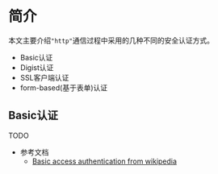 # 简介

本文主要介绍`"http"`通信过程中采用的几种不同的安全认证方式。

* Basic认证
* Digist认证
* SSL客户端认证
* form-based(基于表单)认证

## Basic认证

TODO

* 参考文档
    * [Basic access authentication from wikipedia](https://en.wikipedia.org/wiki/Basic_access_authentication)
